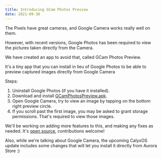 ```yaml
---
title: Introducing GCam Photos Preview
date: 2021-09-30
---
```


The Pixels have great cameras, and Google Camera works really well on them.

However, with recent versions, Google Photos has been required to view the pictures taken directly from the Camera.

We have created an app to avoid that, called GCam Photos Preview.

It's a tiny app that you can install in lieu of Google Photos to be able to preview captured images directly from Google Camera

Steps:
1. Uninstall Google Photos (if you have it installed).
2. Download and install [GCamPhotosPreview.apk](https://release.calyxinstitute.org/GCamPhotosPreview-1.apk).
3. Open Google Camera, try to view an image by tapping on the bottom right preview circle.
4. If you scroll past the first image, you may be asked to grant storage permissions. That's required to view those images.

We'll be working on adding more features to this, and making any fixes as needed. It's [open source](https://gitlab.com/CalyxOS/platform_external_calyx_GCamPhotosPreview), contributions welcome!

Also, while we're talking about Google Camera, the upcoming CalyxOS update includes some changes that will let you install it directly from Aurora Store :)